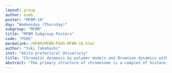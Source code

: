 ```yaml
---
layout: group
author: esmb
poster: "MFBM-10"
day: "Wednesday (Thursday)"
subgroup: "MFBM"
title: "MFBM Subgroup Posters"
code: "PS05"
permalink: /MFBM/MFBM-PS05-MFBM-10.html
author: "Yuki Takahashi"
inst: "Akita prefectural University"
title: "Chromatin dynamics by polymer models and Brownian dynamics with collisions"
abstract: "The primary structure of chromosome is a complex of histone octamer wrapped by double stranded DNA, that is, nucleosome, and the linker DNA connecting them. The mechanism of the chromosome condensation and decondensation processes is to be fully understood, particularly in order to elucidate such dynamics in morphogenetic stages in human. So far, some tertiary structures of chromosome have been proposed, but recent experiments revealed that polymer-melt-like state was found without any specific tertiary structure. These suggest that the dynamics in a dense phase for a longer time span is to be theoretically investigated. However, in general, the Brownian dynamics method assumes constant external force, and is valid with a short time step (1ps ~ 1ns). It is insufficient to simulate chromatin dynamics ina morphogenetic stage in human. The purpose of this research is to investigate and develop an extension of the Brownian dynamics by implementing two types of collision algorithms. Our results confirmed the diffusive nature of nucleosomes in a HeLa cell."
---
```

